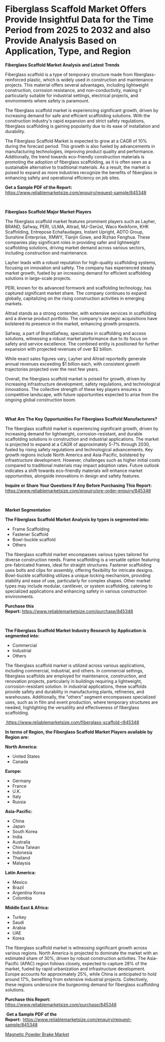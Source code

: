 <p><h1>Fiberglass Scaffold Market Offers Provide Insightful Data for the Time Period from 2025 to 2032 and also Provide Analysis Based on Application, Type, and Region</h1></p><p><strong>Fiberglass Scaffold Market Analysis and Latest Trends</strong></p>
<p><p>Fiberglass scaffold is a type of temporary structure made from fiberglass-reinforced plastic, which is widely used in construction and maintenance projects. This material offers several advantages, including lightweight construction, corrosion resistance, and non-conductivity, making it particularly suitable for industrial settings, electrical projects, and environments where safety is paramount. </p><p>The fiberglass scaffold market is experiencing significant growth, driven by increasing demand for safe and efficient scaffolding solutions. With the construction industry's rapid expansion and strict safety regulations, fiberglass scaffolding is gaining popularity due to its ease of installation and durability. </p><p>The Fiberglass Scaffold Market is expected to grow at a CAGR of 10% during the forecast period. This growth is also fueled by advancements in manufacturing technologies, improving product quality and performance. Additionally, the trend towards eco-friendly construction materials is promoting the adoption of fiberglass scaffolding, as it is often seen as a sustainable alternative to traditional materials. As a result, the market is poised to expand as more industries recognize the benefits of fiberglass in enhancing safety and operational efficiency on job sites.</p></p>
<p><strong>Get a Sample PDF of the Report:&nbsp;</strong> <a href="https://www.reliablemarketsize.com/enquiry/request-sample/845348?utm_campaign=2272&utm_medium=2&utm_source=Github&utm_content=ia&utm_term=17022025&utm_id=fiberglass-scaffold">https://www.reliablemarketsize.com/enquiry/request-sample/845348</a></p>
<p>&nbsp;</p>
<p><strong>Fiberglass Scaffold Major Market Players</strong></p>
<p><p>The fiberglass scaffold market features prominent players such as Layher, BRAND, Safway, PERI, ULMA, Altrad, MJ-Gerüst, Waco Kwikform, KHK Scaffolding, Entrepose Echafaudages, Instant Upright, ADTO Group, Sunshine Enterprise, XMWY, Tianjin Gowe, and Rizhao Fenghua. These companies play significant roles in providing safer and lightweight scaffolding solutions, driving market demand across various sectors, including construction and maintenance.</p><p>Layher leads with a robust reputation for high-quality scaffolding systems, focusing on innovation and safety. The company has experienced steady market growth, fueled by an increasing demand for efficient scaffolding solutions in large-scale projects.</p><p>PERI, known for its advanced formwork and scaffolding technology, has captured significant market share. The company continues to expand globally, capitalizing on the rising construction activities in emerging markets.</p><p>Altrad stands as a strong contender, with extensive services in scaffolding and a diverse product portfolio. The company's strategic acquisitions have bolstered its presence in the market, enhancing growth prospects.</p><p>Safway, a part of BrandSafway, specializes in scaffolding and access solutions, witnessing a robust market performance due to its focus on safety and service excellence. The combined entity is positioned for further expansion with projected revenues of over $2 billion.</p><p>While exact sales figures vary, Layher and Altrad reportedly generate annual revenues exceeding $1 billion each, with consistent growth trajectories projected over the next few years.</p><p>Overall, the fiberglass scaffold market is poised for growth, driven by increasing infrastructure development, safety regulations, and technological innovations. The collective strength of these key players ensures a competitive landscape, with future opportunities expected to arise from the ongoing global construction boom.</p></p>
<p>&nbsp;</p>
<p><strong>What Are The Key Opportunities For Fiberglass Scaffold Manufacturers?</strong></p>
<p><p>The fiberglass scaffold market is experiencing significant growth, driven by increasing demand for lightweight, corrosion-resistant, and durable scaffolding solutions in construction and industrial applications. The market is projected to expand at a CAGR of approximately 5-7% through 2030, fueled by rising safety regulations and technological advancements. Key growth regions include North America and Asia-Pacific, bolstered by infrastructure development. However, challenges such as higher initial costs compared to traditional materials may impact adoption rates. Future outlook indicates a shift towards eco-friendly materials will enhance market opportunities, alongside innovations in design and safety features.</p></p>
<p><strong>Inquire or Share Your Questions If Any Before Purchasing This Report:</strong> <a href="https://www.reliablemarketsize.com/enquiry/pre-order-enquiry/845348?utm_campaign=2272&utm_medium=2&utm_source=Github&utm_content=ia&utm_term=17022025&utm_id=fiberglass-scaffold">https://www.reliablemarketsize.com/enquiry/pre-order-enquiry/845348</a></p>
<p>&nbsp;</p>
<p><strong>Market Segmentation</strong></p>
<p><strong>The Fiberglass Scaffold Market Analysis by types is segmented into:</strong></p>
<p><ul><li>Frame Scaffolding</li><li>Fastener Scaffold</li><li>Bowl-buckle scaffold</li><li>Others</li></ul></p>
<p><p>The fiberglass scaffold market encompasses various types tailored for diverse construction needs. Frame scaffolding is a versatile option featuring pre-fabricated frames, ideal for straight structures. Fastener scaffolding uses bolts and clips for assembly, offering flexibility for intricate designs. Bowl-buckle scaffolding utilizes a unique locking mechanism, providing stability and ease of use, particularly for complex shapes. Other market types may include modular, cantilever, or system scaffolding, catering to specialized applications and enhancing safety in various construction environments.</p></p>
<p><strong>Purchase this Report:&nbsp;</strong><a href="https://www.reliablemarketsize.com/purchase/845348?utm_campaign=2272&utm_medium=2&utm_source=Github&utm_content=ia&utm_term=17022025&utm_id=fiberglass-scaffold">https://www.reliablemarketsize.com/purchase/845348</a></p>
<p>&nbsp;</p>
<p><strong>The Fiberglass Scaffold Market Industry Research by Application is segmented into:</strong></p>
<p><ul><li>Commercial</li><li>Industrial</li><li>Others</li></ul></p>
<p><p>The fiberglass scaffold market is utilized across various applications, including commercial, industrial, and others. In commercial settings, fiberglass scaffolds are employed for maintenance, construction, and renovation projects, particularly in buildings requiring a lightweight, corrosion-resistant solution. In industrial applications, these scaffolds provide safety and durability in manufacturing plants, refineries, and warehouses. Additionally, the "others" segment encompasses specialized uses, such as in film and event production, where temporary structures are needed, highlighting the versatility and effectiveness of fiberglass scaffolding.</p></p>
<p><a href="https://www.reliablemarketsize.com/fiberglass-scaffold-r845348?utm_campaign=2272&utm_medium=2&utm_source=Github&utm_content=ia&utm_term=17022025&utm_id=fiberglass-scaffold">&nbsp;https://www.reliablemarketsize.com/fiberglass-scaffold-r845348</a></p>
<p><strong>In terms of Region, the Fiberglass Scaffold Market Players available by Region are:</strong></p>
<p>
    <p> <strong> North America: </strong>
        <ul>
            <li>United States</li>
            <li>Canada</li>
        </ul>
        </p> 
    <p> <strong> Europe: </strong>
        <ul>
            <li>Germany</li>
            <li>France</li>
            <li>U.K.</li>
            <li>Italy</li>
            <li>Russia</li>
        </ul>
        </p> 
    <p> <strong> Asia-Pacific: </strong>
        <ul>
            <li>China</li>
            <li>Japan</li>
            <li>South Korea</li>
            <li>India</li>
            <li>Australia</li>
            <li>China Taiwan</li>
            <li>Indonesia</li>
            <li>Thailand</li>
            <li>Malaysia</li>
        </ul>
        </p> 
    <p> <strong> Latin America: </strong>
        <ul>
            <li>Mexico</li>
            <li>Brazil</li>
            <li>Argentina Korea</li>
            <li>Colombia</li>
        </ul>
        </p> 
    <p> <strong> Middle East & Africa: </strong>
        <ul>
            <li>Turkey</li>
            <li>Saudi</li>
            <li>Arabia</li>
            <li>UAE</li>
            <li>Korea</li>
        </ul>
    </p>
    </p>
<p><p>The fiberglass scaffold market is witnessing significant growth across various regions. North America is projected to dominate the market with an estimated share of 30%, driven by robust construction activities. The Asia-Pacific (APAC) region follows closely, expected to capture 28% of the market, fueled by rapid urbanization and infrastructure development. Europe accounts for approximately 25%, while China is anticipated to hold around 17%, benefiting from extensive industrial projects. Collectively, these regions underscore the burgeoning demand for fiberglass scaffolding solutions.</p></p>
<p><strong>Purchase this Report: </strong><a href="https://www.reliablemarketsize.com/purchase/845348?utm_campaign=2272&utm_medium=2&utm_source=Github&utm_content=ia&utm_term=17022025&utm_id=fiberglass-scaffold">https://www.reliablemarketsize.com/purchase/845348</a></p>
<p>&nbsp;<strong>Get a Sample PDF of the Report:&nbsp;&nbsp;</strong><a href="https://www.reliablemarketsize.com/enquiry/request-sample/845348?utm_campaign=2272&utm_medium=2&utm_source=Github&utm_content=ia&utm_term=17022025&utm_id=fiberglass-scaffold">https://www.reliablemarketsize.com/enquiry/request-sample/845348</a></p>
<p><strong></strong></p>
<p><p><a href="https://github.com/AlisaRowe24/Market-Research-Report-List-1/blob/main/magnetic-powder-brake-market.md?utm_campaign=2272&utm_medium=2&utm_source=Github&utm_content=ia&utm_term=17022025&utm_id=fiberglass-scaffold">Magnetic Powder Brake Market</a></p></p>